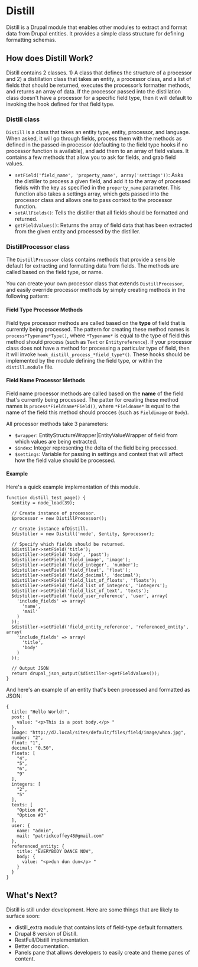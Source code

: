 # Distill
Distill is a Drupal module that enables other modules to extract and format
data from Drupal entities. It provides a simple class structure for defining
formatting schemas.

## How does Distill Work?
Distill contains 2 classes. 1) A class that defines the structure of a
processor and 2) a distillation class that takes an entity, a processor class,
and a list of fields that should be returned, executes the processor’s
formatter methods, and returns an array of data. If the processor passed into
the distillation class doesn't have a processor for a specific field type,
then it will default to invoking the hook defined for that field type.

### Distill class
`Distill` is a class that takes an entity type, entity, processor, and
language. When asked, it will go through fields, process them with the
methods as defined in the passed-in processor (defaulting to the field type
hooks if no processor function is available), and add them to an array of
field values. It contains a few methods that allow you to ask for fields, and
grab field values.

- `setField('field_name', 'property_name', array('settings'))`: Asks the
distiller to process a given field, and add it to the array of processed fields
with the key as specified in the `property_name` parameter. This function also
takes a settings array, which gets passed into the processor class and allows
one to pass context to the processor function.
- `setAllFields()`: Tells the distiller that all fields should be formatted
and returned.
- `getFieldValues()`: Returns the array of field data that has been extracted
from the given entity and processed by the distiller.

### DistillProcessor class
The `DistillProcessor` class contains methods that provide a sensible default
for extracting and formatting data from fields. The methods are called based
on the field type, or name.

You can create your own processor class that extends `DistillProcessor`, and
easily override processor methods by simply creating methods in the following
pattern:

#### Field Type Processor Methods
Field type processor methods are called based on the **type** of field that is
currently being processed. The pattern for creating these method names is
`process*Typename*Type()`, where `*Typename*` is equal to the type of field
this method should process (such as `Text` or `Entityreference`). If your
processor class does not have a method for processing a particular type of
field, then it will invoke `hook_distill_process_*field_type*()`. These
hooks should be implemented by the module defining the field type, or within
the `distill.module` file.


#### Field Name Processor Methods
Field name processor methods are called based on the **name** of the field
that's currently being processed. The patter for creating these method names
is `process*Fieldname*Field()`, where `*Fieldname*` is equal to the name of
the field this method should procces (such as `Fieldimage` or `Body`).

All processor methods take 3 parameters:

 - `$wrapper`: EntityStructureWrapper|EntityValueWrapper of field from which
 values are being extracted.
 - `$index`: Integer representing the delta of the field being processed.
 - `$settings`: Variable for passing in settings and context that will affect
 how the field value should be processed.

#### Example
Here's a quick example implementation of this module.

```
function distill_test_page() {
  $entity = node_load(39);

  // Create instance of processor.
  $processor = new DistillProcessor();

  // Create instance ofDistill.
  $distiller = new Distill('node', $entity, $processor);

  // Specify which fields should be returned.
  $distiller->setField('title');
  $distiller->setField('body', 'post');
  $distiller->setField('field_image', 'image');
  $distiller->setField('field_integer', 'number');
  $distiller->setField('field_float', 'float');
  $distiller->setField('field_decimal', 'decimal');
  $distiller->setField('field_list_of_floats', 'floats');
  $distiller->setField('field_list_of_integers', 'integers');
  $distiller->setField('field_list_of_text', 'texts');
  $distiller->setField('field_user_reference', 'user', array(
    'include_fields' => array(
      'name',
      'mail'
    )
  ));
  $distiller->setField('field_entity_reference', 'referenced_entity', array(
    'include_fields' => array(
      'title',
      'body'
    )
  ));

  // Output JSON
  return drupal_json_output($distiller->getFieldValues());
}

```

And here's an example of an entity that's been processed and formatted as JSON:

```
{
  title: "Hello World!",
  post: {
    value: "<p>This is a post body.</p> "
  },
  image: "http://d7.local/sites/default/files/field/image/whoa.jpg",
  number: "2",
  float: "1",
  decimal: "0.50",
  floats: [
    "4",
    "5",
    "6",
    "9"
  ],
  integers: [
    "2",
    "5"
  ],
  texts: [
    "Option #2",
    "Option #3"
  ],
  user: {
    name: "admin",
    mail: "patrickcoffey48@gmail.com"
  },
  referenced_entity: {
    title: "EVERYBODY DANCE NOW",
    body: {
      value: "<p>dun dun dun</p> "
    }
  }
}
```

## What's Next?
Distill is still under development. Here are some things that are likely to surface soon:

* distill_extra module that contains lots of field-type default formatters.
* Drupal 8 version of Distill.
* RestFull/Distill implementation.
* Better documentation.
* Panels pane that allows developers to easily create and theme panes of content.
